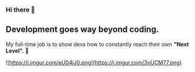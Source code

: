 ### Hi there 👋

## Development goes **way beyond coding.**

My full-time job is to show devs how to constantly reach their own **"Next Level".** 🚀

![https://i.imgur.com/eU04jJ0.png](https://i.imgur.com/3vUCM77.png)
